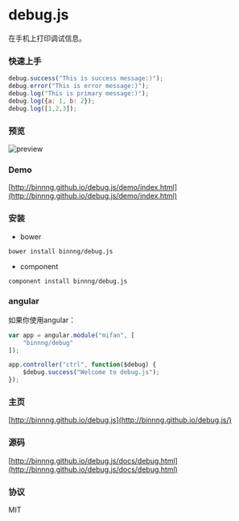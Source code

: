 debug.js
==========

在手机上打印调试信息。

### 快速上手
```javascript
debug.success("This is success message:)");
debug.error("This is error message:)");
debug.log("This is primary message:)");
debug.log({a: 1, b: 2});
debug.log([1,2,3]);
```

### 预览
![preview](https://cloud.githubusercontent.com/assets/2696107/4680760/96b74744-560d-11e4-92bb-ab1e2af40573.png)

### Demo
[http://binnng.github.io/debug.js/demo/index.html](http://binnng.github.io/debug.js/demo/index.html)

### 安装
* bower
```
bower install binnng/debug.js
```

* component
```
component install binnng/debug.js
```

### angular
如果你使用angular：

```javascript
var app = angular.module("mifan", [
	"binnng/debug"
]);

app.controller("ctrl", function($debug) {
	$debug.success("Welcome to debug.js");
});
```

### 主页
[http://binnng.github.io/debug.js](http://binnng.github.io/debug.js/)

### 源码
[http://binnng.github.io/debug.js/docs/debug.html](http://binnng.github.io/debug.js/docs/debug.html)

### 协议
MIT
